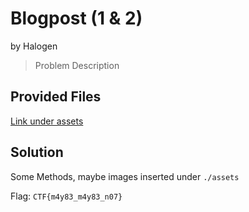 # Blogpost (1 & 2)
by Halogen
> Problem Description
## Provided Files
[Link under assets](./assets/)
## Solution
Some Methods, maybe images inserted under `./assets`

Flag: `CTF{m4y83_m4y83_n07}`